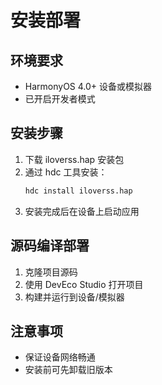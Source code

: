 # 安装部署

## 环境要求
- HarmonyOS 4.0+ 设备或模拟器
- 已开启开发者模式

## 安装步骤
1. 下载 iloverss.hap 安装包
2. 通过 hdc 工具安装：
   ```bash
   hdc install iloverss.hap
   ```
3. 安装完成后在设备上启动应用

## 源码编译部署
1. 克隆项目源码
2. 使用 DevEco Studio 打开项目
3. 构建并运行到设备/模拟器

## 注意事项
- 保证设备网络畅通
- 安装前可先卸载旧版本 